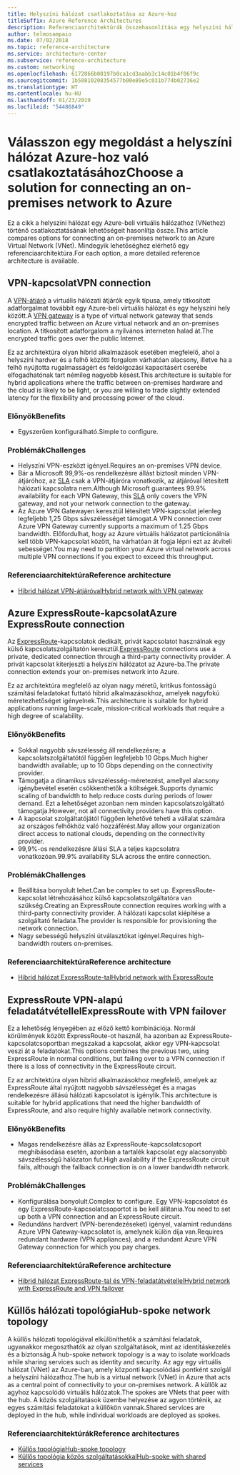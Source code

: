 ```yaml
---
title: Helyszíni hálózat csatlakoztatása az Azure-hoz
titleSuffix: Azure Reference Architectures
description: Referenciaarchitektúrák összehasonlítása egy helyszíni hálózat az Azure-hoz való csatlakoztatásához.
author: telmosampaio
ms.date: 07/02/2018
ms.topic: reference-architecture
ms.service: architecture-center
ms.subservice: reference-architecture
ms.custom: networking
ms.openlocfilehash: 6172866b08197b0ca1cd3aabb3c14c01b4f06f9c
ms.sourcegitcommit: 1b50810208354577b00e89e5c031b774b02736e2
ms.translationtype: HT
ms.contentlocale: hu-HU
ms.lasthandoff: 01/23/2019
ms.locfileid: "54486849"
---
```

# <a name="choose-a-solution-for-connecting-an-on-premises-network-to-azure"></a><span data-ttu-id="9ed18-103">Válasszon egy megoldást a helyszíni hálózat Azure-hoz való csatlakoztatásához</span><span class="sxs-lookup"><span data-stu-id="9ed18-103">Choose a solution for connecting an on-premises network to Azure</span></span>

<span data-ttu-id="9ed18-104">Ez a cikk a helyszíni hálózat egy Azure-beli virtuális hálózathoz (VNethez) történő csatlakoztatásának lehetőségeit hasonlítja össze.</span><span class="sxs-lookup"><span data-stu-id="9ed18-104">This article compares options for connecting an on-premises network to an Azure Virtual Network (VNet).</span></span> <span data-ttu-id="9ed18-105">Mindegyik lehetőséghez elérhető egy referenciaarchitektúra.</span><span class="sxs-lookup"><span data-stu-id="9ed18-105">For each option, a more detailed reference architecture is available.</span></span>

## <a name="vpn-connection"></a><span data-ttu-id="9ed18-106">VPN-kapcsolat</span><span class="sxs-lookup"><span data-stu-id="9ed18-106">VPN connection</span></span>

<span data-ttu-id="9ed18-107">A [VPN-átjáró](/azure/vpn-gateway/vpn-gateway-about-vpngateways) a virtuális hálózati átjárók egyik típusa, amely titkosított adatforgalmat továbbít egy Azure-beli virtuális hálózat és egy helyszíni hely között.</span><span class="sxs-lookup"><span data-stu-id="9ed18-107">A [VPN gateway](/azure/vpn-gateway/vpn-gateway-about-vpngateways) is a type of virtual network gateway that sends encrypted traffic between an Azure virtual network and an on-premises location.</span></span> <span data-ttu-id="9ed18-108">A titkosított adatforgalom a nyilvános interneten halad át.</span><span class="sxs-lookup"><span data-stu-id="9ed18-108">The encrypted traffic goes over the public Internet.</span></span>

<span data-ttu-id="9ed18-109">Ez az architektúra olyan hibrid alkalmazások esetében megfelelő, ahol a helyszíni hardver és a felhő közötti forgalom várhatóan alacsony, illetve ha a felhő nyújtotta rugalmasságért és feldolgozási kapacitásért cserébe elfogadhatónak tart némileg nagyobb késést.</span><span class="sxs-lookup"><span data-stu-id="9ed18-109">This architecture is suitable for hybrid applications where the traffic between on-premises hardware and the cloud is likely to be light, or you are willing to trade slightly extended latency for the flexibility and processing power of the cloud.</span></span>

### <a name="benefits"></a><span data-ttu-id="9ed18-110">Előnyök</span><span class="sxs-lookup"><span data-stu-id="9ed18-110">Benefits</span></span>

- <span data-ttu-id="9ed18-111">Egyszerűen konfigurálható.</span><span class="sxs-lookup"><span data-stu-id="9ed18-111">Simple to configure.</span></span>

### <a name="challenges"></a><span data-ttu-id="9ed18-112">Problémák</span><span class="sxs-lookup"><span data-stu-id="9ed18-112">Challenges</span></span>

- <span data-ttu-id="9ed18-113">Helyszíni VPN-eszközt igényel.</span><span class="sxs-lookup"><span data-stu-id="9ed18-113">Requires an on-premises VPN device.</span></span>
- <span data-ttu-id="9ed18-114">Bár a Microsoft 99,9%-os rendelkezésre állást biztosít minden VPN-átjáróhoz, az [SLA](https://azure.microsoft.com/support/legal/sla/vpn-gateway/) csak a VPN-átjáróra vonatkozik, az átjáróval létesített hálózati kapcsolatra nem.</span><span class="sxs-lookup"><span data-stu-id="9ed18-114">Although Microsoft guarantees 99.9% availability for each VPN Gateway, this [SLA](https://azure.microsoft.com/support/legal/sla/vpn-gateway/) only covers the VPN gateway, and not your network connection to the gateway.</span></span>
- <span data-ttu-id="9ed18-115">Az Azure VPN Gatewayen keresztül létesített VPN-kapcsolat jelenleg legfeljebb 1,25 Gbps sávszélességet támogat.</span><span class="sxs-lookup"><span data-stu-id="9ed18-115">A VPN connection over Azure VPN Gateway currently supports a maximum of 1.25 Gbps bandwidth.</span></span> <span data-ttu-id="9ed18-116">Előfordulhat, hogy az Azure virtuális hálózatot particionálnia kell több VPN-kapcsolat között, ha várhatóan át fogja lépni ezt az átviteli sebességet.</span><span class="sxs-lookup"><span data-stu-id="9ed18-116">You may need to partition your Azure virtual network across multiple VPN connections if you expect to exceed this throughput.</span></span>

### <a name="reference-architecture"></a><span data-ttu-id="9ed18-117">Referenciaarchitektúra</span><span class="sxs-lookup"><span data-stu-id="9ed18-117">Reference architecture</span></span>

- [<span data-ttu-id="9ed18-118">Hibrid hálózat VPN-átjáróval</span><span class="sxs-lookup"><span data-stu-id="9ed18-118">Hybrid network with VPN gateway</span></span>](./vpn.md)

<!-- markdownlint-disable MD024 -->

## <a name="azure-expressroute-connection"></a><span data-ttu-id="9ed18-119">Azure ExpressRoute-kapcsolat</span><span class="sxs-lookup"><span data-stu-id="9ed18-119">Azure ExpressRoute connection</span></span>

<span data-ttu-id="9ed18-120">Az [ExpressRoute](/azure/expressroute/)-kapcsolatok dedikált, privát kapcsolatot használnak egy külső kapcsolatszolgáltatón keresztül.</span><span class="sxs-lookup"><span data-stu-id="9ed18-120">[ExpressRoute](/azure/expressroute/) connections use a private, dedicated connection through a third-party connectivity provider.</span></span> <span data-ttu-id="9ed18-121">A privát kapcsolat kiterjeszti a helyszíni hálózatot az Azure-ba.</span><span class="sxs-lookup"><span data-stu-id="9ed18-121">The private connection extends your on-premises network into Azure.</span></span>

<span data-ttu-id="9ed18-122">Ez az architektúra megfelelő az olyan nagy méretű, kritikus fontosságú számítási feladatokat futtató hibrid alkalmazásokhoz, amelyek nagyfokú méretezhetőséget igényelnek.</span><span class="sxs-lookup"><span data-stu-id="9ed18-122">This architecture is suitable for hybrid applications running large-scale, mission-critical workloads that require a high degree of scalability.</span></span>

### <a name="benefits"></a><span data-ttu-id="9ed18-123">Előnyök</span><span class="sxs-lookup"><span data-stu-id="9ed18-123">Benefits</span></span>

- <span data-ttu-id="9ed18-124">Sokkal nagyobb sávszélesség áll rendelkezésre; a kapcsolatszolgáltatótól függően legfeljebb 10 Gbps.</span><span class="sxs-lookup"><span data-stu-id="9ed18-124">Much higher bandwidth available; up to 10 Gbps depending on the connectivity provider.</span></span>
- <span data-ttu-id="9ed18-125">Támogatja a dinamikus sávszélesség-méretezést, amellyel alacsony igénybevétel esetén csökkenthetők a költségek.</span><span class="sxs-lookup"><span data-stu-id="9ed18-125">Supports dynamic scaling of bandwidth to help reduce costs during periods of lower demand.</span></span> <span data-ttu-id="9ed18-126">Ezt a lehetőséget azonban nem minden kapcsolatszolgáltató támogatja.</span><span class="sxs-lookup"><span data-stu-id="9ed18-126">However, not all connectivity providers have this option.</span></span>
- <span data-ttu-id="9ed18-127">A kapcsolat szolgáltatójától függően lehetővé teheti a vállalat számára az országos felhőkhöz való hozzáférést.</span><span class="sxs-lookup"><span data-stu-id="9ed18-127">May allow your organization direct access to national clouds, depending on the connectivity provider.</span></span>
- <span data-ttu-id="9ed18-128">99,9%-os rendelkezésre állási SLA a teljes kapcsolatra vonatkozóan.</span><span class="sxs-lookup"><span data-stu-id="9ed18-128">99.9% availability SLA across the entire connection.</span></span>

### <a name="challenges"></a><span data-ttu-id="9ed18-129">Problémák</span><span class="sxs-lookup"><span data-stu-id="9ed18-129">Challenges</span></span>

- <span data-ttu-id="9ed18-130">Beállítása bonyolult lehet.</span><span class="sxs-lookup"><span data-stu-id="9ed18-130">Can be complex to set up.</span></span> <span data-ttu-id="9ed18-131">ExpressRoute-kapcsolat létrehozásához külső kapcsolatszolgáltatóra van szükség.</span><span class="sxs-lookup"><span data-stu-id="9ed18-131">Creating an ExpressRoute connection requires working with a third-party connectivity provider.</span></span> <span data-ttu-id="9ed18-132">A hálózati kapcsolat kiépítése a szolgáltató feladata.</span><span class="sxs-lookup"><span data-stu-id="9ed18-132">The provider is responsible for provisioning the network connection.</span></span>
- <span data-ttu-id="9ed18-133">Nagy sebességű helyszíni útválasztókat igényel.</span><span class="sxs-lookup"><span data-stu-id="9ed18-133">Requires high-bandwidth routers on-premises.</span></span>

### <a name="reference-architecture"></a><span data-ttu-id="9ed18-134">Referenciaarchitektúra</span><span class="sxs-lookup"><span data-stu-id="9ed18-134">Reference architecture</span></span>

- [<span data-ttu-id="9ed18-135">Hibrid hálózat ExpressRoute-tal</span><span class="sxs-lookup"><span data-stu-id="9ed18-135">Hybrid network with ExpressRoute</span></span>](./expressroute.md)

## <a name="expressroute-with-vpn-failover"></a><span data-ttu-id="9ed18-136">ExpressRoute VPN-alapú feladatátvétellel</span><span class="sxs-lookup"><span data-stu-id="9ed18-136">ExpressRoute with VPN failover</span></span>

<span data-ttu-id="9ed18-137">Ez a lehetőség lényegében az előző kettő kombinációja. Normál körülmények között ExpressRoute-ot használ, ha azonban az ExpressRoute-kapcsolatcsoportban megszakad a kapcsolat, akkor egy VPN-kapcsolat veszi át a feladatokat.</span><span class="sxs-lookup"><span data-stu-id="9ed18-137">This options combines the previous two, using ExpressRoute in normal conditions, but failing over to a VPN connection if there is a loss of connectivity in the ExpressRoute circuit.</span></span>

<span data-ttu-id="9ed18-138">Ez az architektúra olyan hibrid alkalmazásokhoz megfelelő, amelyek az ExpressRoute által nyújtott nagyobb sávszélességet és a magas rendelkezésre állású hálózati kapcsolatot is igénylik.</span><span class="sxs-lookup"><span data-stu-id="9ed18-138">This architecture is suitable for hybrid applications that need the higher bandwidth of ExpressRoute, and also require highly available network connectivity.</span></span>

### <a name="benefits"></a><span data-ttu-id="9ed18-139">Előnyök</span><span class="sxs-lookup"><span data-stu-id="9ed18-139">Benefits</span></span>

- <span data-ttu-id="9ed18-140">Magas rendelkezésre állás az ExpressRoute-kapcsolatcsoport meghibásodása esetén, azonban a tartalék kapcsolat egy alacsonyabb sávszélességű hálózaton fut.</span><span class="sxs-lookup"><span data-stu-id="9ed18-140">High availability if the ExpressRoute circuit fails, although the fallback connection is on a lower bandwidth network.</span></span>

### <a name="challenges"></a><span data-ttu-id="9ed18-141">Problémák</span><span class="sxs-lookup"><span data-stu-id="9ed18-141">Challenges</span></span>

- <span data-ttu-id="9ed18-142">Konfigurálása bonyolult.</span><span class="sxs-lookup"><span data-stu-id="9ed18-142">Complex to configure.</span></span> <span data-ttu-id="9ed18-143">Egy VPN-kapcsolatot és egy ExpressRoute-kapcsolatcsoportot is be kell állítania.</span><span class="sxs-lookup"><span data-stu-id="9ed18-143">You need to set up both a VPN connection and an ExpressRoute circuit.</span></span>
- <span data-ttu-id="9ed18-144">Redundáns hardvert (VPN-berendezéseket) igényel, valamint redundáns Azure VPN Gateway-kapcsolatot is, amelynek külön díja van.</span><span class="sxs-lookup"><span data-stu-id="9ed18-144">Requires redundant hardware (VPN appliances), and a redundant Azure VPN Gateway connection for which you pay charges.</span></span>

### <a name="reference-architecture"></a><span data-ttu-id="9ed18-145">Referenciaarchitektúra</span><span class="sxs-lookup"><span data-stu-id="9ed18-145">Reference architecture</span></span>

- [<span data-ttu-id="9ed18-146">Hibrid hálózat ExpressRoute-tal és VPN-feladatátvétellel</span><span class="sxs-lookup"><span data-stu-id="9ed18-146">Hybrid network with ExpressRoute and VPN failover</span></span>](./expressroute-vpn-failover.md)

<!-- markdownlint-disable MD024 -->

## <a name="hub-spoke-network-topology"></a><span data-ttu-id="9ed18-147">Küllős hálózati topológia</span><span class="sxs-lookup"><span data-stu-id="9ed18-147">Hub-spoke network topology</span></span>

<span data-ttu-id="9ed18-148">A küllős hálózati topológiával elkülöníthetők a számítási feladatok, ugyanakkor megoszthatók az olyan szolgáltatások, mint az identitáskezelés és a biztonság.</span><span class="sxs-lookup"><span data-stu-id="9ed18-148">A hub-spoke network topology is a way to isolate workloads while sharing services such as identity and security.</span></span> <span data-ttu-id="9ed18-149">Az agy egy virtuális hálózat (VNet) az Azure-ban, amely központi kapcsolódási pontként szolgál a helyszíni hálózathoz.</span><span class="sxs-lookup"><span data-stu-id="9ed18-149">The hub is a virtual network (VNet) in Azure that acts as a central point of connectivity to your on-premises network.</span></span> <span data-ttu-id="9ed18-150">A küllők az agyhoz kapcsolódó virtuális hálózatok.</span><span class="sxs-lookup"><span data-stu-id="9ed18-150">The spokes are VNets that peer with the hub.</span></span> <span data-ttu-id="9ed18-151">A közös szolgáltatások üzembe helyezése az agyon történik, az egyes számítási feladatokat a küllőkön vannak.</span><span class="sxs-lookup"><span data-stu-id="9ed18-151">Shared services are deployed in the hub, while individual workloads are deployed as spokes.</span></span>

### <a name="reference-architectures"></a><span data-ttu-id="9ed18-152">Referenciaarchitektúrák</span><span class="sxs-lookup"><span data-stu-id="9ed18-152">Reference architectures</span></span>

- [<span data-ttu-id="9ed18-153">Küllős topológia</span><span class="sxs-lookup"><span data-stu-id="9ed18-153">Hub-spoke topology</span></span>](./hub-spoke.md)
- [<span data-ttu-id="9ed18-154">Küllős topológia közös szolgáltatásokkal</span><span class="sxs-lookup"><span data-stu-id="9ed18-154">Hub-spoke with shared services</span></span>](./shared-services.md)
